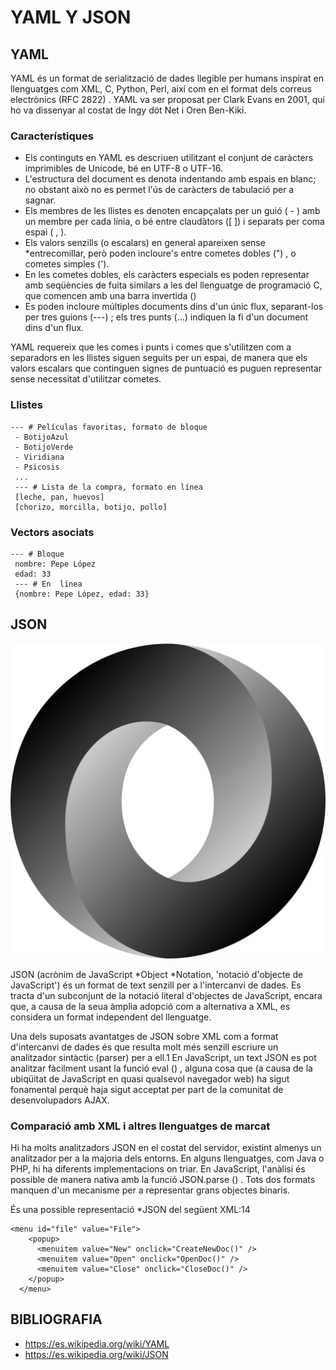 # YAML Y JSON 

## **YAML**

YAML és un format de serialització de dades llegible per humans inspirat en llenguatges com XML, C, Python, Perl, així
com en el format dels correus electrònics (RFC 2822) . YAML va ser proposat per Clark Evans en 2001, qui ho va
dissenyar al costat de Ingy döt Net i Oren Ben-Kiki.

### **Característiques**

* Els continguts en YAML es descriuen utilitzant el conjunt de caràcters imprimibles de Unicode, bé en UTF-8 o
UTF-16.
* L'estructura del document es denota indentando amb espais en blanc; no obstant això no es permet l'ús de caràcters
de tabulació per a sagnar.
* Els membres de les llistes es denoten encapçalats per un guió ( - ) amb un membre per cada línia, o bé entre
claudàtors ([ ]) i separats per coma espai ( , ).
* Els valors senzills (o escalars) en general apareixen sense *entrecomillar, però poden incloure's entre cometes
dobles (") , o cometes simples (').
* En les cometes dobles, els caràcters especials es poden representar amb seqüències de fuita similars a les del
llenguatge de programació C, que comencen amb una barra invertida (\)
* Es poden incloure múltiples documents dins d'un únic flux, separant-los per tres guions (---) ; els tres punts (...)
indiquen la fi d'un document dins d'un flux.

YAML requereix que les comes i punts i comes que s'utilitzen com a separadors en les llistes siguen seguits per un
espai, de manera que els valors escalars que continguen signes de puntuació es puguen representar sense necessitat
d'utilitzar cometes.

### Llistes

```
--- # Películas favoritas, formato de bloque
 - BotijoAzul
 - BotijoVerde
 - Viridiana
 - Psicosis
 ...
 --- # Lista de la compra, formato en línea
 [leche, pan, huevos]
 [chorizo, morcilla, botijo, pollo]
```
### Vectors asociats

```
--- # Bloque
 nombre: Pepe López
 edad: 33
 --- # En  línea
 {nombre: Pepe López, edad: 33}
```

## **JSON**

![Imagen no encontrada](JSON_vector_logo.svg.png)

JSON (acrònim de JavaScript *Object *Notation, 'notació d'objecte de JavaScript') és un format de text senzill per a
l'intercanvi de dades. Es tracta d'un subconjunt de la notació literal d'objectes de JavaScript, encara que, a causa
de la seua àmplia adopció com a alternativa a XML, es considera un format independent del llenguatge.

Una dels suposats avantatges de JSON sobre XML com a format d'intercanvi de dades és que resulta molt més senzill
escriure un analitzador sintàctic (parser) per a ell.1 En JavaScript, un text JSON es pot analitzar fàcilment usant
la funció eval () , alguna cosa que (a causa de la ubiqüitat de JavaScript en quasi qualsevol navegador web) ha sigut
fonamental perquè haja sigut acceptat per part de la comunitat de desenvolupadors AJAX.

### Comparació amb XML i altres llenguatges de marcat

Hi ha molts analitzadors JSON en el costat del servidor, existint almenys un analitzador per a la majoria dels
entorns. En alguns llenguatges, com Java o PHP, hi ha diferents implementacions on triar. En JavaScript, l'anàlisi és
possible de manera nativa amb la funció JSON.parse () . Tots dos formats manquen d'un mecanisme per a representar
grans objectes binaris.

És una possible representació *JSON del següent XML:14

```
<menu id="file" value="File">
    <popup>
      <menuitem value="New" onclick="CreateNewDoc()" />
      <menuitem value="Open" onclick="OpenDoc()" />
      <menuitem value="Close" onclick="CloseDoc()" />
    </popup>
  </menu>

```
## **BIBLIOGRAFIA**

* https://es.wikipedia.org/wiki/YAML
* https://es.wikipedia.org/wiki/JSON
